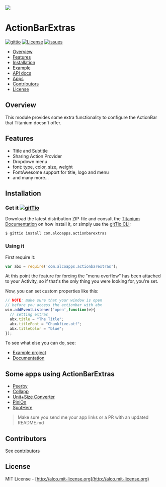 ![](https://raw.githubusercontent.com/ricardoalcocer/actionbarextras/master/documentation/header.png)

# ActionBarExtras 
[![gittio](http://img.shields.io/badge/gittio-1.7.3-00B4CC.svg)](http://gitt.io/component/com.alcoapps.actionbarextras)
[![License](http://img.shields.io/badge/license-MIT-orange.svg)](http://mit-license.org)
[![issues](http://img.shields.io/github/issues/ricardoalcocer/actionbarextras.svg)](https://github.com/ricardoalcocer/actionbarextras/issues)

- [Overview](#overview)
- [Features](#features)
- [Installation](#installation)
- [Example](example/)
- [API docs](documentation/index.md)
- [Apps](#some-apps-using-actionbarextras)
- [Contributors](#contributors)
- [License](#license)

## Overview
This module provides some extra functionality to configure the ActionBar that Titanium doesn't offer.

## Features
  * Title and Subtitle
  * Sharing Action Provider
  * Dropdown menu
  * font: type, color, size, weight
  * FontAwesome support for title, logo and menu
  * and many more...

## Installation
### Get it [![gitTio](http://gitt.io/badge.png)](http://gitt.io/component/com.alcoapps.actionbarextras)
Download the latest distribution ZIP-file and consult the [Titanium Documentation](http://docs.appcelerator.com/titanium/latest/#!/guide/Using_a_Module) on how install it, or simply use the [gitTio CLI](http://gitt.io/cli):

`$ gittio install com.alcoapps.actionbarextras`

### Using it

First require it:

```javascript
var abx = require('com.alcoapps.actionbarextras');
```

At this point the feature for forcing the "menu overflow" has been attached to your Activity, so if that's the only thing you were looking for, you're set.

Now, you can set custom properties like this:
```javascript
// NOTE: make sure that your window is open 
// before you access the actionbar with abx
win.addEventListener('open',function(e){
  // setting extras
  abx.title = "The Title";
  abx.titleFont = "Chunkfive.otf";
  abx.titleColor = "blue";
});
```

To see what else you can do, see:
* [Example project](example/)
* [Documentation](documentation/index.md)

## Some apps using ActionBarExtras

* [Peerby](http://goo.gl/0JwYWj)
* [Collapp](http://goo.gl/zA7KZz)
* [Unit+Size Converter](http://goo.gl/QMWNrK)
* [PiniOn](https://play.google.com/store/apps/details?id=br.com.pinion)
* [SpotHere](https://play.google.com/store/apps/details?id=mobi.spotapp.spothere)

> Make sure you send me your app links or a PR with an updated README.md

## Contributors

See [contributors](https://github.com/ricardoalcocer/actionbarextras/graphs/contributors)

## License
MIT License - [http://alco.mit-license.org](http://alco.mit-license.org)
